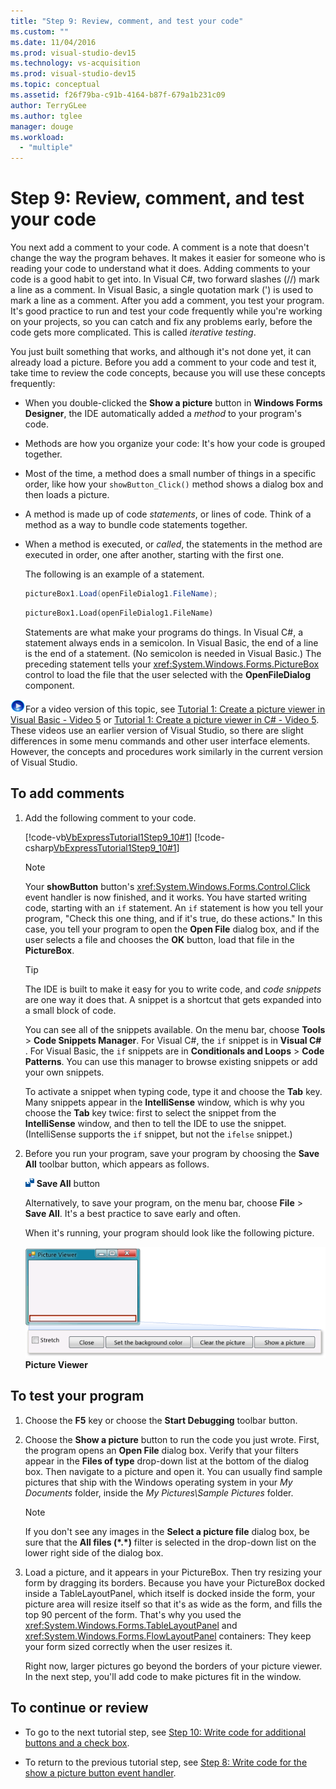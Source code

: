 ```yaml
---
title: "Step 9: Review, comment, and test your code"
ms.custom: ""
ms.date: 11/04/2016
ms.prod: visual-studio-dev15
ms.technology: vs-acquisition
ms.prod: visual-studio-dev15
ms.topic: conceptual
ms.assetid: f26f79ba-c91b-4164-b87f-679a1b231c09
author: TerryGLee
ms.author: tglee
manager: douge
ms.workload:
  - "multiple"
---
```

# Step 9: Review, comment, and test your code
You next add a comment to your code. A comment is a note that doesn't change the way the program behaves. It makes it easier for someone who is reading your code to understand what it does. Adding comments to your code is a good habit to get into. In Visual C#, two forward slashes (//) mark a line as a comment. In Visual Basic, a single quotation mark (') is used to mark a line as a comment. After you add a comment, you test your program. It's good practice to run and test your code frequently while you're working on your projects, so you can catch and fix any problems early, before the code gets more complicated. This is called *iterative testing*.

 You just built something that works, and although it's not done yet, it can already load a picture. Before you add a comment to your code and test it, take time to review the code concepts, because you will use these concepts frequently:

-   When you double-clicked the **Show a picture** button in **Windows Forms Designer**, the IDE automatically added a *method* to your program's code.

-   Methods are how you organize your code: It's how your code is grouped together.

-   Most of the time, a method does a small number of things in a specific order, like how your `showButton_Click()` method shows a dialog box and then loads a picture.

-   A method is made up of code *statements*, or lines of code. Think of a method as a way to bundle code statements together.

-   When a method is executed, or *called*, the statements in the method are executed in order, one after another, starting with the first one.

     The following is an example of a statement.

    ```csharp
    pictureBox1.Load(openFileDialog1.FileName);
    ```

    ```vb
    pictureBox1.Load(openFileDialog1.FileName)
    ```

     Statements are what make your programs do things. In Visual C#, a statement always ends in a semicolon. In Visual Basic, the end of a line is the end of a statement. (No semicolon is needed in Visual Basic.) The preceding statement tells your <xref:System.Windows.Forms.PictureBox> control to load the file that the user selected with the **OpenFileDialog** component.

 ![link to video](../data-tools/media/playvideo.gif)For a video version of this topic, see [Tutorial 1: Create a picture viewer in Visual Basic - Video 5](http://go.microsoft.com/fwlink/?LinkId=205216) or [Tutorial 1: Create a picture viewer in C# - Video 5](http://go.microsoft.com/fwlink/?LinkId=205206). These videos use an earlier version of Visual Studio, so there are slight differences in some menu commands and other user interface elements. However, the concepts and procedures work similarly in the current version of Visual Studio.

## To add comments

1.  Add the following comment to your code.

     [!code-vb[VbExpressTutorial1Step9_10#1](../ide/codesnippet/VisualBasic/step-9-review-comment-and-test-your-code_1.vb)]
     [!code-csharp[VbExpressTutorial1Step9_10#1](../ide/codesnippet/CSharp/step-9-review-comment-and-test-your-code_1.cs)]

    > [!NOTE]
    >  Your **showButton** button's <xref:System.Windows.Forms.Control.Click> event handler is now finished, and it works. You have started writing code, starting with an `if` statement. An `if` statement is how you tell your program, "Check this one thing, and if it's true, do these actions." In this case, you tell your program to open the **Open File** dialog box, and if the user selects a file and chooses the **OK** button, load that file in the **PictureBox**.

    > [!TIP]
    >  The IDE is built to make it easy for you to write code, and *code snippets* are one way it does that. A snippet is a shortcut that gets expanded into a small block of code.
    >
    >  You can see all of the snippets available. On the menu bar, choose **Tools** > **Code Snippets Manager**. For Visual C#, the `if` snippet is in **Visual C#** . For Visual Basic, the `if` snippets are in **Conditionals and Loops** > **Code Patterns**. You can use this manager to browse existing snippets or add your own snippets.
    >
    >  To activate a snippet when typing code, type it and choose the **Tab** key. Many snippets appear in the **IntelliSense** window, which is why you choose the **Tab** key twice: first to select the snippet from the **IntelliSense** window, and then to tell the IDE to use the snippet. (IntelliSense supports the `if` snippet, but not the `ifelse` snippet.)

2.  Before you run your program, save your program by choosing the **Save All** toolbar button, which appears as follows.

     ![Save All toolbar button](../ide/media/express_iconsaveall.png)
**Save All** button

     Alternatively, to save your program, on the menu bar, choose **File** > **Save All**. It's a best practice to save early and often.

     When it's running, your program should look like the following picture.

     ![Picture Viewer](../ide/media/express_pictureviewerdonerun.png)
**Picture Viewer**

## To test your program

1.  Choose the **F5** key or choose the **Start Debugging** toolbar button.

2.  Choose the **Show a picture** button to run the code you just wrote. First, the program opens an **Open File** dialog box. Verify that your filters appear in the **Files of type** drop-down list at the bottom of the dialog box. Then navigate to a picture and open it. You can usually find sample pictures that ship with the Windows operating system in your *My Documents* folder, inside the *My Pictures\Sample Pictures* folder.

    > [!NOTE]
    >  If you don't see any images in the **Select a picture file** dialog box, be sure that the **All files (*.\*)** filter is selected in the drop-down list on the lower right side of the dialog box.

3.  Load a picture, and it appears in your PictureBox. Then try resizing your form by dragging its borders. Because you have your PictureBox docked inside a TableLayoutPanel, which itself is docked inside the form, your picture area will resize itself so that it's as wide as the form, and fills the top 90 percent of the form. That's why you used the <xref:System.Windows.Forms.TableLayoutPanel> and <xref:System.Windows.Forms.FlowLayoutPanel> containers: They keep your form sized correctly when the user resizes it.

     Right now, larger pictures go beyond the borders of your picture viewer. In the next step, you'll add code to make pictures fit in the window.

## To continue or review

-   To go to the next tutorial step, see [Step 10: Write code for additional buttons and a check box](../ide/step-10-write-code-for-additional-buttons-and-a-check-box.md).

-   To return to the previous tutorial step, see [Step 8: Write code for the show a picture button event handler](../ide/step-8-write-code-for-the-show-a-picture-button-event-handler.md).
